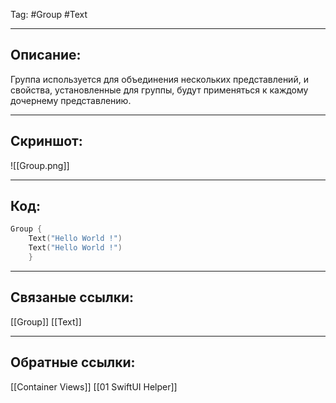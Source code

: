 Tag: #Group #Text 

---
## Описание:
Группа используется для объединения нескольких представлений, и свойства, установленные для группы, будут применяться к каждому дочернему представлению.

---
## Скриншот:
![[Group.png]]

---
## Код:

``` swift
Group {
    Text("Hello World !")
    Text("Hello World !")
    }

```
		
---
## Связаные ссылки:
[[Group]]
[[Text]]

---
## Обратные ссылки:
[[Container Views]]
[[01 SwiftUI Helper]]